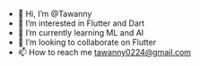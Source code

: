 - 👋 Hi, I’m @Tawanny
- 👀 I’m interested in Flutter and Dart
- 🌱 I’m currently learning ML and AI
- 💞️ I’m looking to collaborate on Flutter 
- 📫 How to reach me tawanny0224@gmail.com

<!---
Tawanny/Tawanny is a ✨ special ✨ repository because its `README.md` (this file) appears on your GitHub profile.
You can click the Preview link to take a look at your changes.
--->
